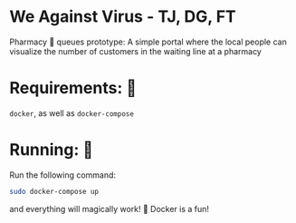 # We Against Virus - TJ, DG, FT

Pharmacy :pill: queues prototype:
A simple portal where the local people can visualize the number of customers in the waiting line at a pharmacy

# Requirements: :scroll:

`docker`, as well as `docker-compose`

# Running: :running:
Run the following command:
```bash
sudo docker-compose up
```
and everything will magically work! :sparkling_heart:
Docker is a fun!

